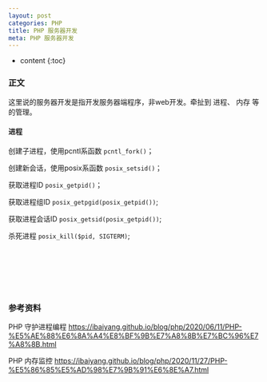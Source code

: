 ```yaml
---
layout: post
categories: PHP
title: PHP 服务器开发
meta: PHP 服务器开发
---
```

* content
{:toc}

### 正文

这里说的服务器开发是指开发服务器端程序，非web开发。牵扯到 进程、 内存 等的管理。

#### 进程

创建子进程，使用pcntl系函数 `pcntl_fork()`；

创建新会话，使用posix系函数 `posix_setsid()`；

获取进程ID `posix_getpid()`；

获取进程组ID `posix_getpgid(posix_getpid())`;

获取进程会话ID `posix_getsid(posix_getpid())`;

杀死进程 `posix_kill($pid, SIGTERM)`;

<br/><br/><br/><br/><br/>
### 参考资料

PHP 守护进程编程 <https://ibaiyang.github.io/blog/php/2020/06/11/PHP-%E5%AE%88%E6%8A%A4%E8%BF%9B%E7%A8%8B%E7%BC%96%E7%A8%8B.html>

PHP 内存监控 <https://ibaiyang.github.io/blog/php/2020/11/27/PHP-%E5%86%85%E5%AD%98%E7%9B%91%E6%8E%A7.html>



